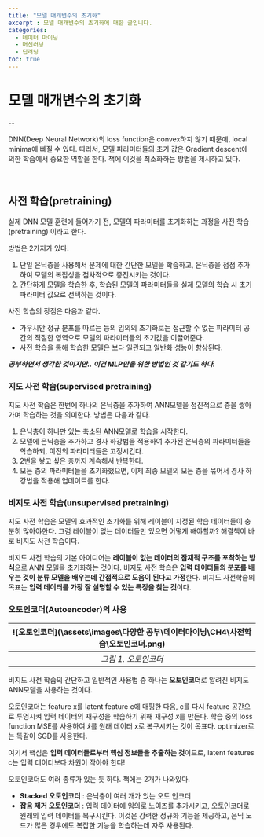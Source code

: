 ```yaml
---
title: "모델 매개변수의 초기화"
excerpt : 모델 매개변수의 초기화에 대한 글입니다.
categories:
  - 데이터 마이닝
  - 머신러닝
  - 딥러닝
toc: true
---
```


# 모델 매개변수의 초기화
--

DNN(Deep Neural Network)의 loss function은 convex하지 않기 때문에, local minima에 빠질 수 있다. 
따라서, 모델 파라미터들의 초기 값은 Gradient descent에 의한 학습에서 중요한 역할을 한다. 책에 이것을 최소화하는 방법을 제시하고 있다.

<br/>

## 사전 학습(pretraining)

실제 DNN 모델 훈련에 들어가기 전, 모델의 파라미터를 초기화하는 과정을 사전 학습(pretraining) 이라고 한다.

방법은 2가지가 있다. 

1. 단일 은닉층을 사용해서 문제에 대한 간단한 모델을 학습하고, 은닉층을 점점 추가하여 모델의 복잡성을 점차적으로 증진시키는 것이다.
2. 간단하게 모델을 학습한 후, 학습된 모델의 파라미터들을 실제 모델의 학습 시 초기 파라미터 값으로 선택하는 것이다.  

사전 학습의 장점은 다음과 같다.

* 가우시안 정규 분포를 따르는 등의 임의의 초기화로는 접근할 수 없는 파라미터 공간의 적절한 영역으로 모델의 파라미터들의 초기값을 이끌어준다.
* 사전 학습을 통해 학습한 모델은 보다 일관되고 일반화 성능이 향상된다.

**_공부하면서 생각한 것이지만.. 이건 MLP만을 위한 방법인 것 같기도 하다._**

### 지도 사전 학습(supervised pretraining)

지도 사전 학습은 한번에 하나의 은닉층을 추가하여 ANN모델을 점진적으로 층을 쌓아가며 학습하는 것을 의미한다. 방법은 다음과 같다.

1. 은닉층이 하나만 있는 축소된 ANN모델로 학습을 시작한다.
2. 모델에 은닉층을 추가하고 경사 하강법을 적용하여 추가된 은닉층의 파라미터들을 학습하되, 이전의 파라미터들은 고정시킨다.
3. 2번을 쌓고 싶은 층까지 계속해서 반복한다. 
4. 모든 층의 파라미터들을 초기화했으면, 이제 최종 모델의 모든 층을 묶어서 경사 하강법을 적용해 업데이트를 한다.

### 비지도 사전 학습(unsupervised pretraining)

지도 사전 학습은 모델의 효과적인 초기화를 위해 레이블이 지정된 학습 데이터들이 충분히 많아야한다. 그럼 레이블이 없는 데이터들만 있으면 어떻게 해야할까?
해결책이 바로 비지도 사전 학습이다. 

비지도 사전 학습의 기본 아이디어는 **레이블이 없는 데이터의 잠재적 구조를 포착하는 방식**으로 ANN 모델을 초기화하는 것이다.
비지도 사전 학습은 **입력 데이터들의 분포를 배우는 것이 분류 모델을 배우는데 간접적으로 도움이 된다고 가정**한다.
비지도 사전학습의 목표는 **입력 데이터를 가장 잘 설명할 수 있는 특징을 찾는 것**이다.

### 오토인코더(Autoencoder)의 사용

|![오토인코더](\assets\images\다양한 공부\데이터마이닝\CH4\사전학습\오토인코더.png)|
|:--:|
|_그림 1. 오토인코더_|

비지도 사전 학습의 간단하고 일반적인 사용법 중 하나는 **오토인코더**로 알려진 비지도 ANN모델을 사용하는 것이다. 

오토인코더는 feature x를 latent feature c에 매핑한 다음, c를 다시 feature 공간으로 투영시켜 입력 데이터의 재구성을 학습하기 위해 재구성 $\hat{x}$를 만든다.
학습 중의 loss function MSE를 사용하여 $\hat{x}$를 원래 데이터 x로 복구시키는 것이 목표다. optimizer로는 똑같이 SGD를 사용한다.

여기서 핵심은 **입력 데이터들로부터 핵심 정보들을 추출하는 것**이므로, latent features c는 입력 데이터보다 차원이 작아야 한다!

오토인코더도 여러 종류가 있는 듯 하다. 책에는 2개가 나와있다.
* **Stacked 오토인코더** : 은닉층이 여러 개가 있는 오토 인코더
* **잡음 제거 오토인코더** : 입력 데이터에 임의로 노이즈를 추가시키고, 오토인코더로 원래의 입력 데이터를 복구시킨다. 이것은 강력한 정규화 기능을 제공하고, 은닉 노드가 많은 경우에도 복잡한 기능을 학습하는데 자주 사용된다.



